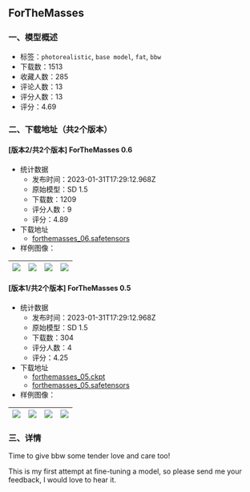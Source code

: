 ## ForTheMasses
### 一、模型概述

- 标签：`photorealistic`, `base model`, `fat`, `bbw`
- 下载数：1513
- 收藏人数：285
- 评论人数：13
- 评分人数：13
- 评分：4.69

### 二、下载地址（共2个版本）

#### [版本2/共2个版本] ForTheMasses 0.6

- 统计数据
  - 发布时间：2023-01-31T17:29:12.968Z
  - 原始模型：SD 1.5
  - 下载数：1209
  - 评分人数：9
  - 评分：4.89
- 下载地址
  - [forthemasses_06.safetensors](https://civitai.com/api/download/models/7031)
- 样例图像：

| <img src="https://image.civitai.com/xG1nkqKTMzGDvpLrqFT7WA/537e1d20-28fc-4194-aba0-af48d56d5a00/width=450/64719.jpeg" /> | <img src="https://image.civitai.com/xG1nkqKTMzGDvpLrqFT7WA/eaeecf25-68d7-4771-9c4b-8ba47cc4d900/width=450/64716.jpeg" /> | <img src="https://image.civitai.com/xG1nkqKTMzGDvpLrqFT7WA/02b48d4d-b9d2-4937-d23f-38a670c5f900/width=450/64715.jpeg" /> | <img src="https://image.civitai.com/xG1nkqKTMzGDvpLrqFT7WA/44647fee-7718-4145-43cd-56b0a2f33d00/width=450/64714.jpeg" /> |
| ---- | ---- | ---- | ---- |

#### [版本1/共2个版本] ForTheMasses 0.5

- 统计数据
  - 发布时间：2023-01-31T17:29:12.968Z
  - 原始模型：SD 1.5
  - 下载数：304
  - 评分人数：4
  - 评分：4.25
- 下载地址
  - [forthemasses_05.ckpt](https://civitai.com/api/download/models/5342?type=Model&format=PickleTensor&size=full&fp=fp16)
  - [forthemasses_05.safetensors](https://civitai.com/api/download/models/5342)
- 样例图像：

| <img src="https://image.civitai.com/xG1nkqKTMzGDvpLrqFT7WA/ceb148ad-e50c-4cf6-29df-8b7fe2cbe400/width=450/41578.jpeg" /> | <img src="https://image.civitai.com/xG1nkqKTMzGDvpLrqFT7WA/535b5921-c9c9-4a82-444f-885fed844e00/width=450/41585.jpeg" /> | <img src="https://image.civitai.com/xG1nkqKTMzGDvpLrqFT7WA/d94c78a0-76ff-4671-9126-5bacf6962b00/width=450/41584.jpeg" /> | <img src="https://image.civitai.com/xG1nkqKTMzGDvpLrqFT7WA/346daabd-124a-44d3-fc45-d622c96c5000/width=450/41583.jpeg" /> |
| ---- | ---- | ---- | ---- |


### 三、详情
<p>Time to give bbw some tender love and care too!</p><p>This is my first attempt at fine-tuning a model, so please send me your feedback, I would love to hear it.</p>